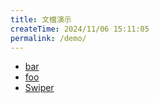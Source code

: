 ```yaml
---
title: 文檔演示
createTime: 2024/11/06 15:11:05
permalink: /demo/
---
```


- [bar](./bar.md)
- [foo](./foo.md)
- [Swiper](./Swiper.md)
